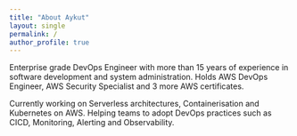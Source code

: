 ```yaml
---
title: "About Aykut"
layout: single
permalink: /
author_profile: true
---
```


Enterprise grade DevOps Engineer with more than 15 years of experience in software development and system administration. Holds AWS DevOps Engineer, AWS Security Specialist and 3 more AWS certificates.

Currently working on Serverless architectures, Containerisation and Kubernetes on AWS. Helping teams to adopt DevOps practices such as CICD, Monitoring, Alerting and Observability.
